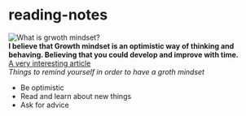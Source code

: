 # reading-notes

![What is grwoth mindset?](https://sites.google.com/a/vestavia.k12.al.us/ms-carr-s-race-cars/_/rsrc/1564519434862/parent-information/growth-mindset/Screen%20Shot%202019-07-30%20at%203.42.51%20PM.png)    
**I believe that Growth mindset is an optimistic way of thinking and behaving. Believing that you could develop and improve with time.**    
[A very interesting article](https://www.brainpickings.org/2014/01/29/carol-dweck-mindset/)    
*Things to remind yourself in order to have a groth mindset*   
* Be optimistic
* Read and learn about new things
* Ask for advice

